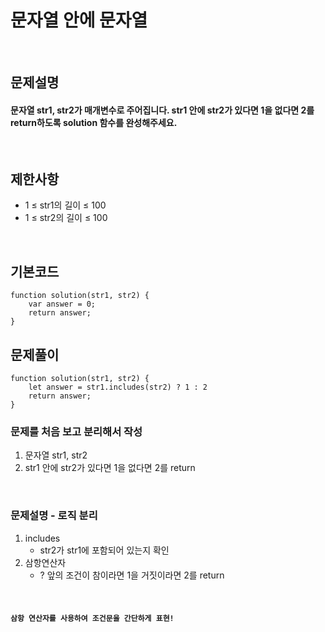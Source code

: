 # 문자열 안에 문자열
<br>

## 문제설명
#### 문자열 str1, str2가 매개변수로 주어집니다. str1 안에 str2가 있다면 1을 없다면 2를 return하도록 solution 함수를 완성해주세요.



<br>

## 제한사항
* 1 ≤ str1의 길이 ≤ 100
* 1 ≤ str2의 길이 ≤ 100



<br>

## 기본코드
```
function solution(str1, str2) {
    var answer = 0;
    return answer;
}
```


## 문제풀이
```
function solution(str1, str2) {
    let answer = str1.includes(str2) ? 1 : 2
    return answer;
}
```
### 문제를 처음 보고 분리해서 작성
1. 문자열 str1, str2
2. str1 안에 str2가 있다면 1을 없다면 2를 return

<br>

### 문제설명 - 로직 분리
1. includes
   - str2가 str1에 포함되어 있는지 확인
2. 삼항연산자
   - ? 앞의 조건이 참이라면 1을 거짓이라면 2를 return


<br>

#### `삼항 연산자를 사용하여 조건문을 간단하게 표현!`

